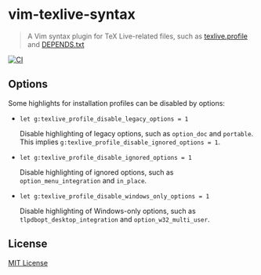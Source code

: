 # vim-texlive-syntax

> A Vim syntax plugin for TeX Live-related files,
> such as [texlive.profile][texlive-profile] and [DEPENDS.txt][depends-txt]

[![CI][ci-badge]][ci]

## Options

Some highlights for installation profiles can be disabled by options:

- ```vim
  let g:texlive_profile_disable_legacy_options = 1
  ```

  Disable highlighting of legacy options, such as `option_doc` and `portable`.
  This implies `g:texlive_profile_disable_ignored_options = 1`.

- ```vim
  let g:texlive_profile_disable_ignored_options = 1
  ```

  Disable highlighting of ignored options,
  such as `option_menu_integration` and `in_place`.

- ```vim
  let g:texlive_profile_disable_windows_only_options = 1
  ```

  Disable highlighting of Windows-only options,
  such as `tlpdbopt_desktop_integration` and `option_w32_multi_user`.

## License

[MIT License](./LICENSE)

[ci]: https://github.com/teatimeguest/vim-texlive-syntax/actions/workflows/ci.yml
[ci-badge]: https://github.com/teatimeguest/vim-texlive-syntax/actions/workflows/ci.yml/badge.svg?branch=main
[depends-txt]: https://tug.org/texlive/pkgcontrib.html#deps
[texlive-profile]: https://tug.org/texlive/doc/install-tl.html#PROFILES
